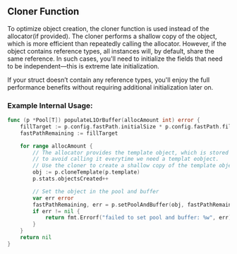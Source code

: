## Cloner Function

To optimize object creation, the cloner function is used instead of the allocator(if provided). The cloner performs a shallow copy of the object, which is more efficient than repeatedly calling the allocator. However, if the object contains reference types, all instances will, by default, share the same reference. In such cases, you'll need to initialize the fields that need to be independent—this is extreme late initialization.

If your struct doesn’t contain any reference types, you'll enjoy the full performance benefits without requiring additional initialization later on.

### Example Internal Usage:

```go
func (p *Pool[T]) populateL1OrBuffer(allocAmount int) error {
	fillTarget := p.config.fastPath.initialSize * p.config.fastPath.fillAggressiveness / 100
	fastPathRemaining := fillTarget

	for range allocAmount {
        // The allocator provides the template object, which is stored on the Pool struct,
        // to avoid calling it everytime we need a templat eobject.
		// Use the cloner to create a shallow copy of the template object
		obj := p.cloneTemplate(p.template)
		p.stats.objectsCreated++

		// Set the object in the pool and buffer
		var err error
		fastPathRemaining, err = p.setPoolAndBuffer(obj, fastPathRemaining)
		if err != nil {
			return fmt.Errorf("failed to set pool and buffer: %w", err)
		}
	}
	return nil
}
```
